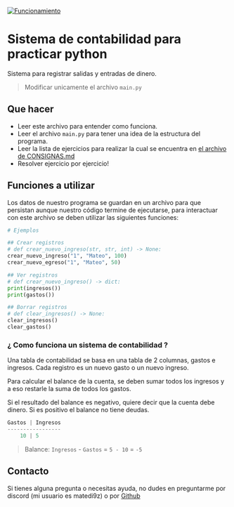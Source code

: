 
[![Funcionamiento](https://github.com/MateoDi9z/ejercicio-practica-contabilidad/actions/workflows/python-tests.yml/badge.svg)](https://github.com/MateoDi9z/ejercicio-practica-contabilidad/actions/workflows/python-tests.yml)
# Sistema de contabilidad para practicar python

Sistema para registrar salidas y entradas de dinero.

> Modificar unicamente el archivo `main.py`

## Que hacer

- Leer este archivo para entender como funciona.
- Leer el archivo `main.py` para tener una idea de la estructura del programa.
- Leer la lista de ejercicios para realizar la cual se encuentra en [el archivo de CONSIGNAS.md](./CONSIGNAS.md)
- Resolver ejercicio por ejercicio!

## Funciones a utilizar

Los datos de nuestro programa se guardan en un archivo para que persistan aunque nuestro código termine de ejecutarse, para interactuar con este archivo se deben utilizar las siguientes funciones:

```py
# Ejemplos

## Crear registros
# def crear_nuevo_ingreso(str, str, int) -> None:
crear_nuevo_ingreso("1", "Mateo", 100)
crear_nuevo_egreso("1", "Mateo", 50)

## Ver registros
# def crear_nuevo_ingreso() -> dict:
print(ingresos())
print(gastos())

## Borrar registros
# def clear_ingresos() -> None:
clear_ingresos()
clear_gastos()
```

### ¿ Como funciona un sistema de contabilidad ?

Una tabla de contabilidad se basa en una tabla de 2 columnas, gastos e ingresos. Cada registro es un nuevo gasto o un nuevo ingreso.

Para calcular el balance de la cuenta, se deben sumar todos los ingresos y a eso restarle la suma de todos los gastos.

Si el resultado del balance es negativo, quiere decir que la cuenta debe dinero. Si es positivo el balance no tiene deudas.

```s
Gastos | Ingresos
-----------------
    10 | 5
```

> Balance: `Ingresos` - `Gastos` = `5 - 10` = `-5`

## Contacto

Si tienes alguna pregunta o necesitas ayuda, no dudes en preguntarme por discord (mi usuario es matedi9z) o por [Github](https://github.com/MateoDi9z)
